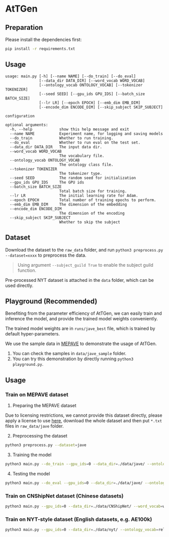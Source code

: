 # AtTGen

## Preparation

Please install the dependencies first:
```bash
pip install -r requirements.txt
```

## Usage

```
usage: main.py [-h] [--name NAME] [--do_train] [--do_eval]
               [--data_dir DATA_DIR] [--word_vocab WORD_VOCAB]
               [--ontology_vocab ONTOLOGY_VOCAB] [--tokenizer TOKENIZER]
               [--seed SEED] [--gpu_ids GPU_IDS] [--batch_size BATCH_SIZE]
               [--lr LR] [--epoch EPOCH] [--emb_dim EMB_DIM]
               [--encode_dim ENCODE_DIM] [--skip_subject SKIP_SUBJECT]

configuration

optional arguments:
  -h, --help            show this help message and exit
  --name NAME           Experiment name, for logging and saving models
  --do_train            Whether to run training.
  --do_eval             Whether to run eval on the test set.
  --data_dir DATA_DIR   The input data dir.
  --word_vocab WORD_VOCAB
                        The vocabulary file.
  --ontology_vocab ONTOLOGY_VOCAB
                        The ontology class file.
  --tokenizer TOKENIZER
                        The tokenizer type.
  --seed SEED           The random seed for initialization
  --gpu_ids GPU_IDS     The GPU ids
  --batch_size BATCH_SIZE
                        Total batch size for training.
  --lr LR               The initial learning rate for Adam.
  --epoch EPOCH         Total number of training epochs to perform.
  --emb_dim EMB_DIM     The dimension of the embedding
  --encode_dim ENCODE_DIM
                        The dimension of the encoding
  --skip_subject SKIP_SUBJECT
                        Whether to skip the subject
```

## Dataset

Download the dataset to the `raw_data` folder, and run `python3 preprocess.py --dataset=xxxx` to preprocess the data.

> Using argument `--subject_guild True` to enable the subject guild function.

Pre-processed NYT dataset is attached in the `data` folder, which can be used directly.

## Playground (Recommended)

Benefiting from the parameter efficiency of AtTGen, we can easily train and inference the model, and provide the trained model weights conveniently.

The trained model weights are in `runs/jave_best` file, which is trained by default hyper-parameters.

We use the sample data in [MEPAVE](https://github.com/jd-aig/JAVE/blob/master/data/jdai.jave.fashion.test.sample) to demonstrate the usage of AtTGen.

1. You can check the samples in `data/jave_sample` folder.
2. You can try this demonstration by directly running `python3 playground.py`.

## Usage

### Train on MEPAVE dataset

1. Preparing the MEPAVE dataset

Due to licensing restrictions, we cannot provide this dataset directly, please apply a license to use [here](https://github.com/jd-aig/JAVE),
 download the whole dataset and then put `*.txt` files in `raw_data/jave` folder.

2. Preprocessing the dataset

```bash
python3 preprocess.py --dataset=jave
```

3. Training the model

```bash
python3 main.py --do_train --gpu_ids=0 --data_dir=./data/jave/ --ontology_vocab=attribute_vocab.json --tokenizer=char --name=jave
```

4. Testing the model

```bash
python3 main.py --do_eval --gpu_ids=0 --data_dir=./data/jave/ --ontology_vocab=attribute_vocab.json --tokenizer=char --name=jave
```

### Train on CNShipNet dataset (Chinese datasets)

```bash
python3 main.py --gpu_ids=0 --data_dir=./data/CNShipNet/ --word_vocab=word_vocab.json --ontology_vocab=attribute_vocab.json --tokenizer=chn --do_train
```

### Train on NYT-style dataset (English datasets, e.g. AE100k)

```bash
python3 main.py --gpu_ids=0 --data_dir=./data/nyt/ --ontology_vocab=relation_vocab.json --tokenizer=base --do_train
```

